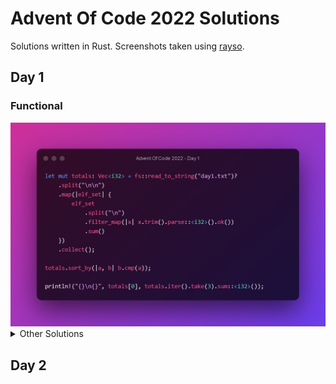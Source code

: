 # Advent Of Code 2022 Solutions

Solutions written in Rust. Screenshots taken using [rayso](https://ray.so/).

## Day 1
### Functional
<img src="images/day1_functional.png" />

<details>
<summary>Other Solutions</summary>

### Progressive Scan
<img src="images/day1_progscan.png" />
</details>

## Day 2